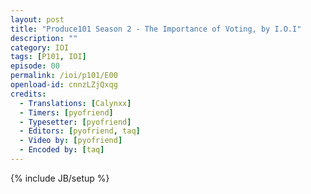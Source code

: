 ```yaml
---
layout: post
title: "Produce101 Season 2 - The Importance of Voting, by I.O.I"
description: ""
category: IOI
tags: [P101, IOI]
episode: 00
permalink: /ioi/p101/E00
openload-id: cnnzLZjQxqg
credits:
  - Translations: [Calynxx]
  - Timers: [pyofriend]
  - Typesetter: [pyofriend]
  - Editors: [pyofriend, taq]
  - Video by: [pyofriend]
  - Encoded by: [taq]
---
```

{% include JB/setup %}
